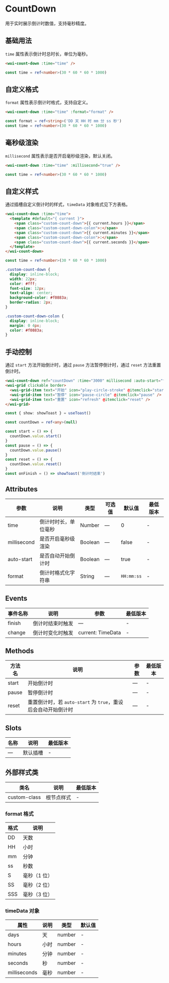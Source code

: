<frame/>

# CountDown

用于实时展示倒计时数值，支持毫秒精度。

## 基础用法

`time` 属性表示倒计时总时长，单位为毫秒。

```html
<wui-count-down :time="time" />
```

```ts
const time = ref<number>(30 * 60 * 60 * 1000)
```

## 自定义格式

`format` 属性表示倒计时格式，支持自定义。

```html
<wui-count-down :time="time" :format="format" />
```

```ts
const format = ref<string>('DD 天 HH 时 mm 分 ss 秒')
const time = ref<number>(30 * 60 * 60 * 1000)
```

## 毫秒级渲染

`millisecond` 属性表示是否开启毫秒级渲染，默认关闭。

```html
<wui-count-down :time="time" :millisecond="true" />
```

```ts
const time = ref<number>(30 * 60 * 60 * 1000)
```

## 自定义样式

通过插槽自定义倒计时的样式，`timeData` 对象格式见下方表格。

```html
<wui-count-down :time="time">
  <template #default="{ current }">
    <span class="custom-count-down">{{ current.hours }}</span>
    <span class="custom-count-down-colon">:</span>
    <span class="custom-count-down">{{ current.minutes }}</span>
    <span class="custom-count-down-colon">:</span>
    <span class="custom-count-down">{{ current.seconds }}</span>
  </template>
</wui-count-down>
```

```ts
const time = ref<number>(30 * 60 * 60 * 1000)
```

```css
.custom-count-down {
  display: inline-block;
  width: 22px;
  color: #fff;
  font-size: 12px;
  text-align: center;
  background-color: #f0883a;
  border-radius: 2px;
}

.custom-count-down-colon {
  display: inline-block;
  margin: 0 4px;
  color: #f0883a;
}
```

## 手动控制

通过 `start` 方法开始倒计时，通过 `pause` 方法暂停倒计时，通过 `reset` 方法重置倒计时。

```html
<wui-count-down ref="countDown" :time="3000" millisecond :auto-start="false" format="ss:SSS" @finish="onFinish"></wui-count-down>
<wui-grid clickable border>
  <wui-grid-item text="开始" icon="play-circle-stroke" @itemclick="start" />
  <wui-grid-item text="暂停" icon="pause-circle" @itemclick="pause" />
  <wui-grid-item text="重置" icon="refresh" @itemclick="reset" />
</wui-grid>
```

```ts
const { show: showToast } = useToast()

const countDown = ref<any>(null)

const start = () => {
  countDown.value.start()
}
const pause = () => {
  countDown.value.pause()
}
const reset = () => {
  countDown.value.reset()
}
const onFinish = () => showToast('倒计时结束')
```

## Attributes

| 参数        | 说明                 | 类型    | 可选值 | 默认值     | 最低版本 |
| ----------- | -------------------- | ------- | ------ | ---------- | -------- |
| time        | 倒计时时长，单位毫秒 | Number  | —      | 0          | -        |
| millisecond | 是否开启毫秒级渲染   | Boolean | —      | false      | -        |
| auto-start  | 是否自动开始倒计时   | Boolean | —      | true       | -        |
| format      | 倒计时格式化字符串   | String  | —      | `HH:mm:ss` | -        |

## Events

| 事件名称 | 说明             | 参数              | 最低版本 |
| -------- | ---------------- | ----------------- | -------- |
| finish   | 倒计时结束时触发 | —                 | -        |
| change   | 倒计时变化时触发 | current: TimeData | -        |

## Methods

| 方法名 | 说明                                                          | 参数 | 最低版本 |
| ------ | ------------------------------------------------------------- | ---- | -------- |
| start  | 开始倒计时                                                    | —    | -        |
| pause  | 暂停倒计时                                                    | —    | -        |
| reset  | 重置倒计时，若 `auto-start` 为 `true`，重设后会自动开始倒计时 | —    | -        |

## Slots

| 名称 | 说明     | 最低版本 |
| ---- | -------- | -------- |
| —    | 默认插槽 | -        |

## 外部样式类

| 类名         | 说明       | 最低版本 |
| ------------ | ---------- | -------- |
| custom-class | 根节点样式 | -        |

### format 格式

| 格式 | 说明         |
| ---- | ------------ |
| DD   | 天数         |
| HH   | 小时         |
| mm   | 分钟         |
| ss   | 秒数         |
| S    | 毫秒（1 位） |
| SS   | 毫秒（2 位） |
| SSS  | 毫秒（3 位） |

### timeData 对象

| 属性         | 说明 | 类型   | 默认值 |
| ------------ | ---- | ------ | ------ |
| days         | 天   | number | -      |
| hours        | 小时 | number | -      |
| minutes      | 分钟 | number | -      |
| seconds      | 秒   | number | -      |
| milliseconds | 毫秒 | number | -      |
